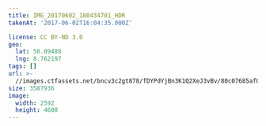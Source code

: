 ```yaml
---
title: IMG_20170602_180434701_HDR
takenAt: '2017-06-02T16:04:35.000Z'

license: CC BY-ND 3.0
geo:
  lat: 50.09488
  lng: 8.762197
tags: []
url: >-
  //images.ctfassets.net/bncv3c2gt878/fDYPdYjBn3K1Q2XeJ3vBv/80c07685af05b040223fc71e9da2a6c8/img_20170602_180434701_hdr_35053651655_o
size: 3587936
image:
  width: 2592
  height: 4608
---
```


